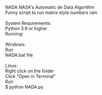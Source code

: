 NADA NASA's Automatic de Data Algorithm <br>
Funny script to run matrix style numbers rain<br>
<br>
System Requirements:<br>
Python 3.9 or higher<br>
Running:<br><br>
Windows:<br>
Run<br> 
NADA.bat file<br>
<br>
Linux:<br>
Right click on the folder<br>
Click "Open in Terminal"<br>
Run <br>
$ python NADA.py
